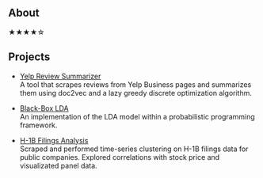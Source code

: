 ## About

★★★★☆

## Projects

* [Yelp Review Summarizer](https://github.com/TheShiya/yelp-review-summarizer)\
A tool that scrapes reviews from Yelp Business pages and summarizes them using doc2vec and a lazy greedy discrete optimization algorithm.

* [Black-Box LDA](https://github.com/TheShiya/lda-topic-modeling-with-pyro)\
An implementation of the LDA model within a probabilistic programming framework.

* [H-1B Filings Analysis](https://github.com/TheShiya/h1b-filing-stock-return-analysis)\
Scraped and performed time-series clustering on H-1B filings data for public companies. Explored correlations with stock price and visualizated panel data.
